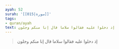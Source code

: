 ```yaml
---
ayah: 52
surah: '[[015|سورة]]'
tags:
- quran/ayah
text: إذ دخلوا عليه فقالوا سلاما قال إنا منكم وجلون
---
```

> إذ دخلوا عليه فقالوا سلاما قال إنا منكم وجلون
